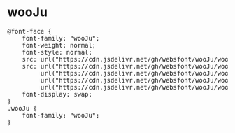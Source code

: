 # wooJu

<pre>
@font-face {
    font-family: "wooJu";
    font-weight: normal;
    font-style: normal;
    src: url("https://cdn.jsdelivr.net/gh/websfont/wooJu/wooJu.eot");
    src: url("https://cdn.jsdelivr.net/gh/websfont/wooJu/wooJu.eot?#iefix") format("embedded-opentype"),
         url("https://cdn.jsdelivr.net/gh/websfont/wooJu/wooJu.woff2") format("woff2"),
         url("https://cdn.jsdelivr.net/gh/websfont/wooJu/wooJu.woff") format("woff"),
         url("https://cdn.jsdelivr.net/gh/websfont/wooJu/wooJu.ttf") format("truetype");
    font-display: swap;
} 
.wooJu {
    font-family: "wooJu";
}
</pre>
